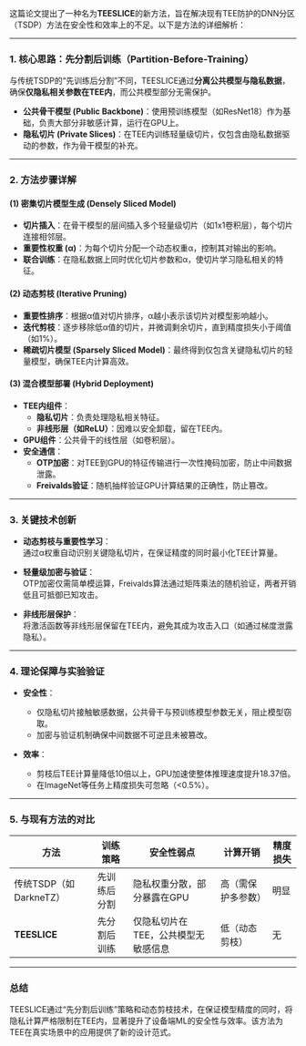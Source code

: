 这篇论文提出了一种名为**TEESLICE**的新方法，旨在解决现有TEE防护的DNN分区（TSDP）方法在安全性和效率上的不足。以下是方法的详细解析：

---

### **1. 核心思路：先分割后训练（Partition-Before-Training）**
与传统TSDP的“先训练后分割”不同，TEESLICE通过**分离公共模型与隐私数据**，确保**仅隐私相关参数在TEE内**，而公共模型部分无需保护。
- **公共骨干模型 (Public Backbone)**：使用预训练模型（如ResNet18）作为基础，负责大部分非敏感计算，运行在GPU上。
- **隐私切片 (Private Slices)**：在TEE内训练轻量级切片，仅包含由隐私数据驱动的参数，作为骨干模型的补充。

---

### **2. 方法步骤详解**

#### **(1) 密集切片模型生成 (Densely Sliced Model)**
- **切片插入**：在骨干模型的层间插入多个轻量级切片（如1x1卷积层），每个切片连接相邻层。
- **重要性权重 (α)**：为每个切片分配一个动态权重α，控制其对输出的影响。
- **联合训练**：在隐私数据上同时优化切片参数和α，使切片学习隐私相关的特征。

#### **(2) 动态剪枝 (Iterative Pruning)**
- **重要性排序**：根据α值对切片排序，α越小表示该切片对模型影响越小。
- **迭代剪枝**：逐步移除低α值的切片，并微调剩余切片，直到精度损失小于阈值（如1%）。
- **稀疏切片模型 (Sparsely Sliced Model)**：最终得到仅包含关键隐私切片的轻量模型，确保TEE内计算高效。

#### **(3) 混合模型部署 (Hybrid Deployment)**
- **TEE内组件**：
  - **隐私切片**：负责处理隐私相关特征。
  - **非线形层（如ReLU）**：因难以安全卸载，留在TEE内。
- **GPU组件**：公共骨干的线性层（如卷积层）。
- **安全通信**：
  - **OTP加密**：对TEE到GPU的特征传输进行一次性掩码加密，防止中间数据泄露。
  - **Freivalds验证**：随机抽样验证GPU计算结果的正确性，防止篡改。

---

### **3. 关键技术创新**

- **动态剪枝与重要性学习**：  
  通过α权重自动识别关键隐私切片，在保证精度的同时最小化TEE计算量。

- **轻量级加密与验证**：  
  OTP加密仅需简单模运算，Freivalds算法通过矩阵乘法的随机验证，两者开销低且可抵御已知攻击。

- **非线形层保护**：  
  将激活函数等非线形层保留在TEE内，避免其成为攻击入口（如通过梯度泄露隐私）。

---

### **4. 理论保障与实验验证**

- **安全性**：  
  - 仅隐私切片接触敏感数据，公共骨干与预训练模型参数无关，阻止模型窃取。
  - 加密与验证机制确保中间数据不可逆且未被篡改。

- **效率**：  
  - 剪枝后TEE计算量降低10倍以上，GPU加速使整体推理速度提升18.37倍。
  - 在ImageNet等任务上精度损失可忽略（<0.5%）。

---

### **5. 与现有方法的对比**

| 方法                | 训练策略       | 安全性弱点                     | 计算开销     | 精度损失 |
|---------------------|--------------|------------------------------|------------|--------|
| 传统TSDP（如DarkneTZ） | 先训练后分割   | 隐私权重分散，部分暴露在GPU     | 高（需保护多参数） | 明显    |
| **TEESLICE**        | 先分割后训练   | 仅隐私切片在TEE，公共模型无敏感信息 | 低（动态剪枝） | 无     |

---

### **总结**
TEESLICE通过“先分割后训练”策略和动态剪枝技术，在保证模型精度的同时，将隐私计算严格限制在TEE内，显著提升了设备端ML的安全性与效率。该方法为TEE在真实场景中的应用提供了新的设计范式。